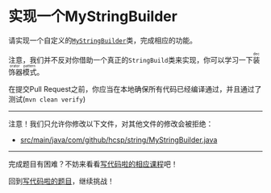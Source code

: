 # 实现一个MyStringBuilder

请实现一个自定义的[`MyStringBuilder`](https://github.com/hcsp/implement-string-builder/blob/master/src/main/java/com/github/hcsp/string/MyStringBuilder.java)类，完成相应的功能。

注意，我们并不反对你借助一个真正的`StringBuild`类来实现，你可以学习一下<ruby>装饰器模式<rt>decorator pattern</rt></ruby>。

在提交Pull Request之前，你应当在本地确保所有代码已经编译通过，并且通过了测试(`mvn clean verify`)

-----
注意！我们只允许你修改以下文件，对其他文件的修改会被拒绝：
- [src/main/java/com/github/hcsp/string/MyStringBuilder.java](https://github.com/hcsp/implement-string-builder/blob/master/src/main/java/com/github/hcsp/string/MyStringBuilder.java)
-----


完成题目有困难？不妨来看看[写代码啦的相应课程](https://xiedaimala.com/tasks/9bf0fb20-929d-4e17-891a-4673291d74a0)吧！

回到[写代码啦的题目](https://xiedaimala.com/tasks/9bf0fb20-929d-4e17-891a-4673291d74a0/quizzes/1b0fc390-74ad-4f55-b355-90b8a9154cc5)，继续挑战！ 
